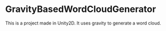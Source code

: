 # GravityBasedWordCloudGenerator
This is a project made in Unity2D. It uses gravity to generate a word cloud.
